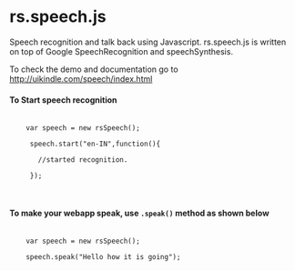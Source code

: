 # rs.speech.js
Speech recognition and talk back using Javascript.
rs.speech.js is written on top of Google SpeechRecognition and speechSynthesis.

To check the demo and documentation go to http://uikindle.com/speech/index.html


<h4>To Start speech recognition</h4>

 <pre> <code style="white-space: pre;">
    var speech = new rsSpeech(); <br>
     speech.start("en-IN",function(){ <br>
       //started recognition. </br>
     }); <br>
  </code> </pre>
  
  <h4>To make your webapp speak, use <code>.speak()</code> method as shown below</h4>
  
  <pre> <code style="white-space: pre;">
    var speech = new rsSpeech(); <br>
    speech.speak("Hello how it is going");
  </code> </pre>

